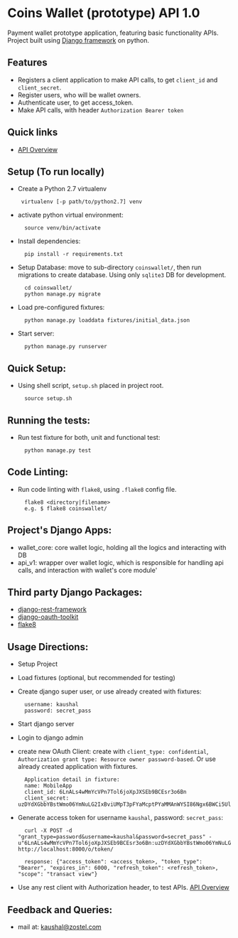 # Coins Wallet (prototype) API 1.0

Payment wallet prototype application, featuring basic functionality APIs. Project built using [Django framework](https://github.com/django/django) on python.

## Features
- Registers a client application to make API calls, to get `client_id` and `client_secret`.
- Register users, who will be wallet owners.
- Authenticate user, to get access_token.
- Make API calls, with header `Authorization Bearer token`

## Quick links
- [API Overview](api-overview.md)

## Setup (To run locally)
 - Create a Python 2.7 virtualenv
        
        virtualenv [-p path/to/python2.7] venv

- activate python virtual environment:
  
        source venv/bin/activate

- Install dependencies:
        
        pip install -r requirements.txt


- Setup Database:
    move to sub-directory `coinswallet/`, then run migrations to create database. Using only `sqlite3` DB for development.
    
        cd coinswallet/
        python manage.py migrate

- Load pre-configured fixtures:

        python manage.py loaddata fixtures/initial_data.json

- Start server:

        python manage.py runserver


## Quick Setup:
- Using shell script, `setup.sh` placed in project root.

        source setup.sh

## Running the tests:
- Run test fixture for both, unit and functional test:

        python manage.py test


## Code Linting:
- Run code linting with `flake8`, using `.flake8` config file.

        flake8 <directory|filename>
        e.g. $ flake8 coinswallet/


## Project's Django Apps:
- wallet_core: core wallet logic, holding all the logics and interacting with DB
- api_v1: wrapper over wallet logic, which is responsible for handling api calls, and interaction with wallet's core module'


## Third party Django Packages:
- [django-rest-framework](https://github.com/encode/django-rest-framework)
- [django-oauth-toolkit](https://github.com/evonove/django-oauth-toolkit)
- [flake8](https://github.com/PyCQA/flake8)


## Usage Directions:
- Setup Project
- Load fixtures (optional, but recommended for testing)
- Create django super user, or use already created with fixtures:

        username: kaushal
        password: secret_pass
       
- Start django server
- Login to django admin
- create new OAuth Client:
 create with `client_type: confidential`, `Authorization grant type: Resource owner password-based`. 
 Or use already created application with fixtures.
 
        Application detail in fixture:
        name: MobileApp
        client_id: 6LnALs4wMmYcVPn7Tol6joXpJXSEb9BCEsr3o6Bn
        client_secret: uzDYdXGbbYBstWmo06YmNuLG2IxBviUMpT3pFYaMcptPYaMMAnWYSI86Ngx6BWCi5UlVQHcUYjP0HPbDONGycD6fYJN75TAYfDeWptFcYM8zDdpZTaXfwg4s9KXJBKJl
 
- Generate access token for username `kaushal`, password: `secret_pass`:

        curl -X POST -d "grant_type=password&username=kaushal&password=secret_pass" -u"6LnALs4wMmYcVPn7Tol6joXpJXSEb9BCEsr3o6Bn:uzDYdXGbbYBstWmo06YmNuLG2IxBviUMpT3pFYaMcptPYaMMAnWYSI86Ngx6BWCi5UlVQHcUYjP0HPbDONGycD6fYJN75TAYfDeWptFcYM8zDdpZTaXfwg4s9KXJBKJl" http://localhost:8000/o/token/

        response: {"access_token": <access_token>, "token_type": "Bearer", "expires_in": 6000, "refresh_token": <refresh_token>, "scope": "transact view"}

- Use any rest client with Authorization header, to test APIs. [API Overview](api-overview.md)


## Feedback and Queries:
- mail at: [kaushal@zostel.com](mailto:kaushal@zostel.com)